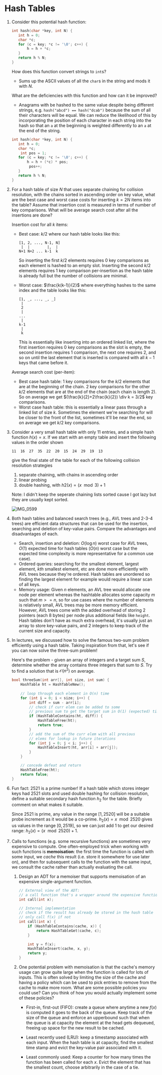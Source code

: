 # Hash Tables

1.   Consider this potential hash function:

     ```c
     int hash(char *key, int N) {
        int h = 0;
        char *c;
        for (c = key; *c != '\0'; c++) {
            h = h + *c;
        }
        return h % N;
     }
     ```

     How does this function convert strings to `int`s?

     -   Sums up the ASCII values of all the `char`s in the string and mods it with $N$.

     What are the deficiencies with this function and how can it be improved?

     -   Anagrams with be hashed to the same value despite being different strings, e.g. `hash("abcd") == hash("dcab")` because the sum of all their characters will be equal. We can reduce the likelihood of this by incorporating the position of each character in each string into the hash so that an `a` at the beginning is weighted differently to an `a` at the end of the string.

     ```c
     int hash(char *key, int N) {
        int h = 0;
        char *c;
         int pos = 1;
        for (c = key; *c != '\0'; c++) {
            h = h + (*c) * pos;
             pos++;
        }
        return h % N;
     }
     ```

2.   For a hash table of size $N$ that uses separate chaining for collision resolution, with the chains sorted in ascending order on key value, what are the best case and worst case costs for inserting $k=2N$​ items into the table? Assume that insertion cost is measured in terms of number of key comparisons. What will be average search cost after all the insertions are done?

     Insertion cost for all $k$ items:

     -   Best case: $k/2$ where our hash table looks like this:

         ```
         [1, 2, ..., N-1, N]
          |  |        |,  |
         N+1 N+2 ... k-1  k
         ```

         So inserting the first $k/2$ elements requires $0$ key comparisons as each element is hashed to an empty slot. Inserting the second $k/2$ elements requires $1$ key comparison per-insertion as the hash table is already full but the number of collisions are minimal.

     -   Worst case: $\frac{k(k-1)}{2}$ where everything hashes to the same index and the table looks like this:

         ```
         [1, _, ..., _, _]
          |
          2
          |
         ...
          |
         k-1
          |
          k
         ```

         This is essentially like inserting into an ordered linked list, where the first insertion requires $0$ key comparisons as the slot is empty, the second insertion requires $1$ comparison, the next one requires $2$, and so on until the last element that is inserted is compared with all $k-1$ keys that came before it.

     Average search cost (per-item):

     -   Best case hash table: $1$ key comparisons for the $k/2$ elements that are at the beginning of the chain. $2$ key comparisons for the other $k/2$ elements that are at the end of the chain (each chain is length $2$). So on average we get $(\frac{k}{2}+2\frac{k}{2}) \div k = 3/2$ key comparisons.
     -   Worst case hash table: this is essentially a linear pass through a linked list of size $k$. Sometimes the element we're searching for will be closer to the front of the list, sometimes it'll be near the end, so on average we get $k/2$ key comparisons.

3.   Consider a very small hash table with only 11 entries, and a simple hash function $h(x)=x % 11$. If we start with an empty table and insert the following values in the order shown

     `11  16  27  35  22  20  15  24  29  19  13`

     give the final state of the table for each of the following collision resolution strategies

     1.   separate chaining, with chains in ascending order
     2.   linear probing
     3.   double hashing, with $h2(x)=(x \mod 3)+1$​​

     Note: I didn't keep the seperate chaining lists sorted cause I got lazy but they are usually kept sorted.

     ![IMG_0599](../assets/IMG_0599.jpg)

4.   Both hash tables and balanced search trees (e.g., AVL trees and 2-3-4 trees) are efficient data structures that can be used for the insertion, searching and deletion of key-value pairs. Compare the advantages and disadvantages of each.

     -   Search, insertion and deletion: $O(\log n)$ worst case for AVL trees, $O(1)$ expected time for hash tables ($O(n)$ worst case but the expected time complexity is more representative for a common use case).
     -   Ordered queries: searching for the smallest element, largest element, $kth$ smallest element, etc are done more efficiently with AVL trees because they're ordered. Hash tables are unordered so finding the largest element for example would require a linear scan of all keys.
     -   Memory usage: Given $n$ elements, an AVL tree would allocate one node per element whereas the hashtable allocates some capacity $m$ such that $m >= n$, so for use cases where the number of elements is relatively small, AVL trees may be more memory efficient. However, AVL trees come with the added overhead of storing 2 pointers (each 8 bytes) per node plus additional fields like `height`. Hash tables don't have as much extra overhead, it's usually just an array to store key-value pairs, and 2 integers to keep track of the current size and capacity.

5.   In lectures, we discussed how to solve the famous two-sum problem efficiently using a hash table. Taking inspiration from that, let's see if you can now solve the three-sum problem!

     Here's the problem - given an array of integers and a target sum $S$, determine whether the array contains three integers that sum to $S$. Try to find a solution that is $\mathcal{O}(n^2)$ on average.

     ```c
     bool threeSum(int arr[], int size, int sum) {
         HashTable ht = HashTableNew();
         
         // loop through each element in O(n) time
         for (int i = 0; i < size; i++) {
             int diff = sum - arr[i];
             // check if curr elem can be added to some
             // previous sum to get the target sum in O(1) (expected) time
             if (HashTableContains(ht, diff)) {
                 HashTableFree(ht);
                 return true;
             }
             // add the sum of the curr elem with all previous
             // elems for lookup in future iterations
             for (int j = 0; j < i; j++) {
                 HashTableInsert(ht, arr[i] + arr[j]);
             }
         }
     
         // concede defeat and return
         HashTableFree(ht);
         return false;
     }
     ```

6.   Fun fact: 2521 is a prime number! If a hash table which stores integer keys had 2521 slots and used double hashing for collision resolution, define a suitable secondary hash function $h_2$​ for the table. Briefly comment on what makes it suitable.

     Since 2521 is prime, any value in the range $[1, 2520]$ will be a suitable probe increment as it would be a co-prime. $h_2(x) = x \mod 2520$ gives us values in the range $[0, 2519]$, so we can just add 1 to get our desired range: $h_2(x) = (x \mod 2520) + 1$.

7.   Calls to functions (e.g. some recursive functions) are sometimes very expensive to compute. One often-employed trick when working with such functions is **memoisation**: the first time the function is called with some input, we *cache* this result (i.e. store it somewhere for use later on), and then for subsequent calls to the function with the same input, we consult the cache rather than actually evaluating the call.
     1.   Design an ADT for a memoiser that supports memoisation of an expensive single-argument function.

          ```c
          // External view of the ADT:
          // a call function that's a wrapper around the expensive function
          int call(int x);
          
          // Internal implementation
          // check if the result has already be stored in the hash table
          // only call f(x) if not
          int call(int x) {
              if (HashTableContains(cache, x)) {
                  return HashTableGet(cache, c);
              }
              
              int y = f(x);
              HashTableInsert(cache, x, y);
              return y;
          }
          ```

     2.   One potential problem with memoisation is that the cache's memory usage can grow quite large when the function is called for lots of inputs. This is often solved by limiting the size of the cache and having a policy which can be used to pick entries to remove from the cache to make more room. What are some possible policies you could use? Can you think of how you would actually implement some of these policies?

          -   First-in, first-out (FIFO): create a queue where anytime a new $f(x)$ is computed it goes to the back of the queue. Keep track of the size of the queue and enforce an upperbound such that when the queue is at capacity the element at the head gets dequeued, freeing up space for the new result to be cached.

          -   Least recently used (LRU): keep a timestamp associated with each input. When the hash table is at capacity, find the smallest time stamp and evict the key-value pair associated with it.
          -   Least commonly used: Keep a counter for how many times the function has been called for each $x$. Evict the element that has the smallest count, choose arbitrarily in the case of a tie.
